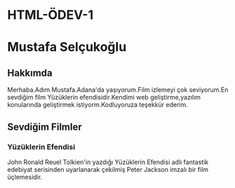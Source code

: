 # HTML-ÖDEV-1
<h1>Mustafa Selçukoğlu</h1>
<h2>Hakkımda</h2>
<p>Merhaba.Adım Mustafa.Adana'da yaşıyorum.Film izlemeyi çok seviyorum.En sevdiğim film Yüzüklerin efendisidir.Kendimi web geliştirme,yazılım konularında geliştirmek istiyorm.Kodluyoruza teşekkür ederim.</p>
<h2>Sevdiğim Filmler</h2>
<h3>Yüzüklerin Efendisi</h3>
<!-- Yüzüklerin Efendisi filmi üç seriden oluşur -->
<p>John Ronald Reuel Tolkien'in yazdığı Yüzüklerin Efendisi adlı fantastik edebiyat serisinden uyarlanarak çekilmiş Peter Jackson imzalı bir film üçlemesidir.</p>
